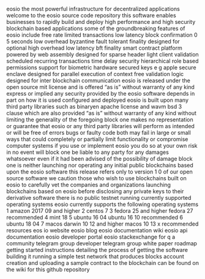 eosio the most powerful infrastructure for decentralized applications welcome to the eosio source code repository this software enables businesses to rapidly build and deploy high performance and high security blockchain based applications some of the groundbreaking features of eosio include free rate limited transactions low latency block confirmation 0 5 seconds low overhead byzantine fault tolerant finality designed for optional high overhead low latency bft finality smart contract platform powered by web assembly designed for sparse header light client validation scheduled recurring transactions time delay security hierarchical role based permissions support for biometric hardware secured keys e g apple secure enclave designed for parallel execution of context free validation logic designed for inter blockchain communication eosio is released under the open source mit license and is offered “as is” without warranty of any kind express or implied any security provided by the eosio software depends in part on how it is used configured and deployed eosio is built upon many third party libraries such as binaryen apache license and wavm bsd 3 clause which are also provided “as is” without warranty of any kind without limiting the generality of the foregoing block one makes no representation or guarantee that eosio or any third party libraries will perform as intended or will be free of errors bugs or faulty code both may fail in large or small ways that could completely or partially limit functionality or compromise computer systems if you use or implement eosio you do so at your own risk in no event will block one be liable to any party for any damages whatsoever even if it had been advised of the possibility of damage block one is neither launching nor operating any initial public blockchains based upon the eosio software this release refers only to version 1 0 of our open source software we caution those who wish to use blockchains built on eosio to carefully vet the companies and organizations launching blockchains based on eosio before disclosing any private keys to their derivative software there is no public testnet running currently supported operating systems eosio currently supports the following operating systems 1 amazon 2017 09 and higher 2 centos 7 3 fedora 25 and higher fedora 27 recommended 4 mint 18 5 ubuntu 16 04 ubuntu 16 10 recommended 6 ubuntu 18 04 7 macos darwin 10 12 and higher macos 10 13 x recommended resources eos io website eosio blog eosio documentation wiki eosio api documentation eosio developer portal eosio stackexchange for q a community telegram group developer telegram group white paper roadmap getting started instructions detailing the process of getting the software building it running a simple test network that produces blocks account creation and uploading a sample contract to the blockchain can be found on the wiki for this github repository